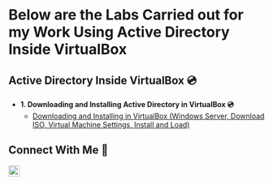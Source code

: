 <h1>
Below are the Labs Carried out for my Work Using Active Directory Inside VirtualBox</a></h1>

<h2> Active Directory Inside VirtualBox 💿</h2>

- <b>1. Downloading and Installing Active Directory in VirtualBox 💿</b>
  - [Downloading and Installing in VirtualBox (Windows Server, Download ISO, Virtual Machine Settings, Install and Load)](https://github.com/cyberwahid01/Installing-AD-Inside-VirtualBox)



<h2>Connect With Me 🤳</h2>

[<img align="left" alt="Josh | LinkedIn" width="22px" src="https://cdn.jsdelivr.net/npm/simple-icons@v3/icons/linkedin.svg" />][linkedin]

[linkedin]: https://linkedin.com/in/awahid01
